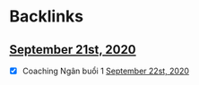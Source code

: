 
# Backlinks
## [September 21st, 2020](<September 21st, 2020.md>)
- [x] Coaching Ngân buổi 1 [September 22st, 2020](<September 22st, 2020.md>)

